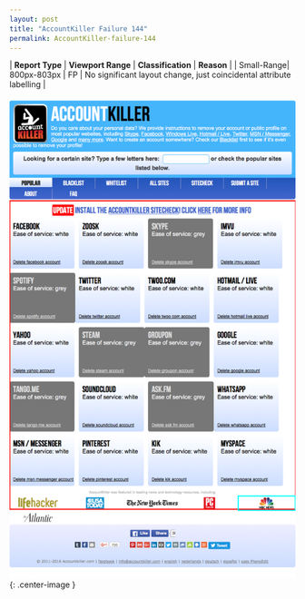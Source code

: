 ```yaml
---
layout: post
title: "AccountKiller Failure 144"
permalink: AccountKiller-failure-144
---
```

| **Report Type** | **Viewport Range** | **Classification** | **Reason** |
| Small-Range| 800px-803px | FP | No significant layout change, just coincidental attribute labelling | 

![Screenshot of the fault](assets/images/AccountKiller/fault144/smallrangeWidth801.png){: .center-image }